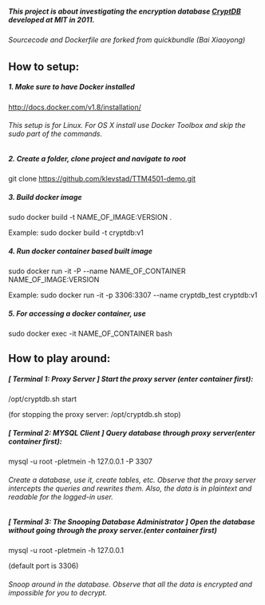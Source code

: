 ##### This project is about investigating the encryption database [CryptDB](https://css.csail.mit.edu/cryptdb/) developed at MIT in 2011.

###### Sourcecode and Dockerfile are forked from quickbundle (Bai Xiaoyong)

## How to setup:

##### 1. Make sure to have Docker installed

http://docs.docker.com/v1.8/installation/

###### This setup is for Linux. For OS X install use Docker Toolbox and skip the sudo part of the commands.

##### 2. Create a folder, clone project and navigate to root

git clone https://github.com/klevstad/TTM4501-demo.git

##### 3. Build docker image

sudo docker build -t NAME_OF_IMAGE:VERSION .

Example: sudo docker build -t cryptdb:v1

##### 4. Run docker container based built image

sudo docker run -it -P --name NAME_OF_CONTAINER NAME_OF_IMAGE:VERSION

Example: sudo docker run -it -p 3306:3307 --name cryptdb_test cryptdb:v1

##### 5. For accessing a docker container, use

sudo docker exec -it NAME_OF_CONTAINER bash



## How to play around:


##### [ Terminal 1: Proxy Server ] Start the proxy server (enter container first):

/opt/cryptdb.sh start

(for stopping the proxy server: /opt/cryptdb.sh stop)


##### [ Terminal 2: MYSQL Client ] Query database through proxy server(enter container first):

mysql -u root -pletmein -h 127.0.0.1 -P 3307

###### Create a database, use it, create tables, etc. Observe that the proxy server intercepts the queries and rewrites them. Also, the data is in plaintext and readable for the logged-in user.


##### [ Terminal 3: The Snooping Database Administrator ] Open the database without going through the proxy server.(enter container first)

mysql -u root -pletmein -h 127.0.0.1

(default port is 3306)

###### Snoop around in the database. Observe that all the data is encrypted and impossible for you to decrypt.
